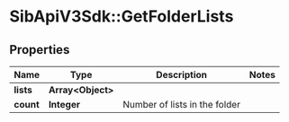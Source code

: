 # SibApiV3Sdk::GetFolderLists

## Properties
Name | Type | Description | Notes
------------ | ------------- | ------------- | -------------
**lists** | **Array&lt;Object&gt;** |  | 
**count** | **Integer** | Number of lists in the folder | 


